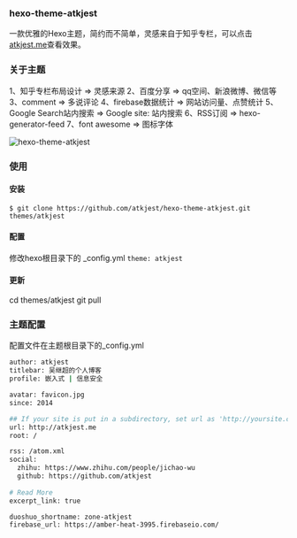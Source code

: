 ### hexo-theme-atkjest
一款优雅的Hexo主题，简约而不简单，灵感来自于知乎专栏，可以点击[atkjest.me](http://atkjest.me)查看效果。

### 关于主题
1、知乎专栏布局设计 => 灵感来源
2、百度分享 => qq空间、新浪微博、微信等
3、comment => 多说评论
4、firebase数据统计 => 网站访问量、点赞统计
5、Google Search站内搜索 => Google site: 站内搜索
6、RSS订阅 => hexo-generator-feed
7、font awesome => 图标字体

![hexo-theme-atkjest]()

### 使用
#### 安装
`$ git clone https://github.com/atkjest/hexo-theme-atkjest.git themes/atkjest`
#### 配置
修改hexo根目录下的 _config.yml
`theme: atkjest`
#### 更新
cd themes/atkjest
git pull

### 主题配置
配置文件在主题根目录下的_config.yml
```bash
author: atkjest
titlebar: 吴继超的个人博客
profile: 嵌入式 | 信息安全

avatar: favicon.jpg
since: 2014

## If your site is put in a subdirectory, set url as 'http://yoursite.com/child' and root as '/child/'
url: http://atkjest.me
root: /

rss: /atom.xml
social:
  zhihu: https://www.zhihu.com/people/jichao-wu
  github: https://github.com/atkjest
  
# Read More
excerpt_link: true

duoshuo_shortname: zone-atkjest
firebase_url: https://amber-heat-3995.firebaseio.com/
```